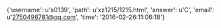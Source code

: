 {'username': u's0139', 'path': u'xz1215/1215.html', 'answer': u'C', 'email': u'2750496781@qq.com', 'time': '2016-02-26:11:06:18'}
